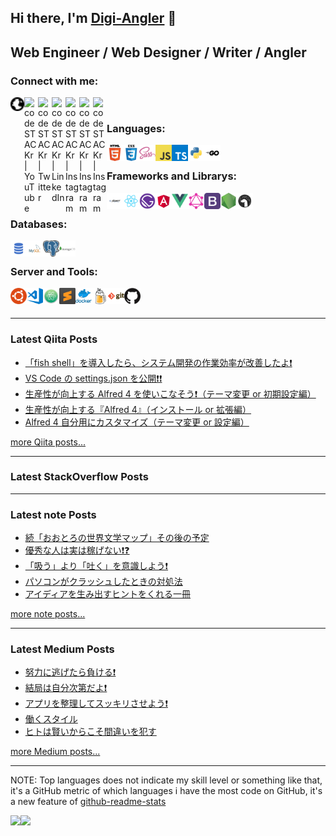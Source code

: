 ## Hi there, I'm [Digi-Angler][website] 👋

## Web Engineer / Web Designer / Writer / Angler

### Connect with me:

[<img align="left" alt="codeSTACKr.com" width="22px" src="https://raw.githubusercontent.com/iconic/open-iconic/master/svg/globe.svg" />][website]
[<img align="left" alt="codeSTACKr | YouTube" width="22px" src="https://cdn.jsdelivr.net/npm/simple-icons@v3/icons/youtube.svg" />][youtube]
[<img align="left" alt="codeSTACKr | Twitter" width="22px" src="https://cdn.jsdelivr.net/npm/simple-icons@v3/icons/twitter.svg" />][twitter]
[<img align="left" alt="codeSTACKr | LinkedIn" width="22px" src="https://cdn.jsdelivr.net/npm/simple-icons@v3/icons/linkedin.svg" />][linkedin]
[<img align="left" alt="codeSTACKr | Instagram" width="22px" src="https://cdn.jsdelivr.net/npm/simple-icons@v3/icons/instagram.svg" />][instagram]
[<img align="left" alt="codeSTACKr | Instagram" width="22px" src="https://cdn.jsdelivr.net/npm/simple-icons@v3/icons/slack.svg" />][slack]
[<img align="left" alt="codeSTACKr | Instagram" width="22px" src="https://cdn.jsdelivr.net/npm/simple-icons@v3/icons/discord.svg" />][discord]

<br />

### Languages:

[<img align="left" alt="HTML5" width="26px" src="https://raw.githubusercontent.com/github/explore/80688e429a7d4ef2fca1e82350fe8e3517d3494d/topics/html/html.png" />][html5]
[<img align="left" alt="CSS3" width="26px" src="https://raw.githubusercontent.com/github/explore/80688e429a7d4ef2fca1e82350fe8e3517d3494d/topics/css/css.png" />][css3]
[<img align="left" alt="Sass" width="26px" src="https://raw.githubusercontent.com/github/explore/80688e429a7d4ef2fca1e82350fe8e3517d3494d/topics/sass/sass.png" />][sass]
[<img align="left" alt="JavaScript" width="26px" src="https://raw.githubusercontent.com/github/explore/80688e429a7d4ef2fca1e82350fe8e3517d3494d/topics/javascript/javascript.png" />][javascript]
[<img align="left" alt="TypeScript" width="26px" src="https://raw.githubusercontent.com/github/explore/80688e429a7d4ef2fca1e82350fe8e3517d3494d/topics/typescript/typescript.png" />][typescript]
[<img align="left" alt="Python" width="26px" src="https://raw.githubusercontent.com/github/explore/80688e429a7d4ef2fca1e82350fe8e3517d3494d/topics/python/python.png" />][python]
[<img align="left" alt="Go" width="26px" src="https://raw.githubusercontent.com/github/explore/80688e429a7d4ef2fca1e82350fe8e3517d3494d/topics/go/go.png" />][go]

<br />

### Frameworks and Librarys:

[<img align="left" alt="React" width="26px" src="https://raw.githubusercontent.com/github/explore/80688e429a7d4ef2fca1e82350fe8e3517d3494d/topics/jquery/jquery.png" />][jquery]
[<img align="left" alt="React" width="26px" src="https://raw.githubusercontent.com/github/explore/80688e429a7d4ef2fca1e82350fe8e3517d3494d/topics/react/react.png" />][react]
[<img align="left" alt="Gatsby" width="26px" src="https://raw.githubusercontent.com/github/explore/e94815998e4e0713912fed477a1f346ec04c3da2/topics/gatsby/gatsby.png" />][gatsby]
[<img align="left" alt="react" width="26px" src="https://raw.githubusercontent.com/github/explore/80688e429a7d4ef2fca1e82350fe8e3517d3494d/topics/angular/angular.png" />][angular]
[<img align="left" alt="react" width="26px" src="https://raw.githubusercontent.com/github/explore/80688e429a7d4ef2fca1e82350fe8e3517d3494d/topics/vue/vue.png" />][vue]
[<img align="left" alt="GraphQL" width="26px" src="https://raw.githubusercontent.com/github/explore/80688e429a7d4ef2fca1e82350fe8e3517d3494d/topics/graphql/graphql.png" />][graphql]
[<img align="left" alt="GraphQL" width="26px" src="https://raw.githubusercontent.com/github/explore/80688e429a7d4ef2fca1e82350fe8e3517d3494d/topics/bootstrap/bootstrap.png" />][bootstrap]
[<img align="left" alt="Node.js" width="26px" src="https://raw.githubusercontent.com/github/explore/80688e429a7d4ef2fca1e82350fe8e3517d3494d/topics/nodejs/nodejs.png" />][node]
[<img align="left" alt="Deno" width="26px" src="https://raw.githubusercontent.com/github/explore/361e2821e2dea67711cde99c9c40ed357061cf27/topics/deno/deno.png" />][deno]

<br />

### Databases:

[<img align="left" alt="SQL" width="26px" src="https://raw.githubusercontent.com/github/explore/80688e429a7d4ef2fca1e82350fe8e3517d3494d/topics/sql/sql.png" />][sql]
[<img align="left" alt="MySQL" width="26px" src="https://raw.githubusercontent.com/github/explore/80688e429a7d4ef2fca1e82350fe8e3517d3494d/topics/mysql/mysql.png" />][mysql]
[<img align="left" alt="MySQL" width="26px" src="https://raw.githubusercontent.com/github/explore/80688e429a7d4ef2fca1e82350fe8e3517d3494d/topics/postgresql/postgresql.png" />][postgresql]
[<img align="left" alt="MongoDB" width="26px" src="https://raw.githubusercontent.com/github/explore/80688e429a7d4ef2fca1e82350fe8e3517d3494d/topics/mongodb/mongodb.png" />][mongodb]

<br />

### Server and Tools:

[<img align="left" alt="Visual Studio Code" width="26px" src="https://raw.githubusercontent.com/github/explore/80688e429a7d4ef2fca1e82350fe8e3517d3494d/topics/ubuntu/ubuntu.png" />][ubuntu]
[<img align="left" alt="Visual Studio Code" width="26px" src="https://raw.githubusercontent.com/github/explore/80688e429a7d4ef2fca1e82350fe8e3517d3494d/topics/visual-studio-code/visual-studio-code.png" />][vscode]
[<img align="left" alt="Visual Studio Code" width="26px" src="https://raw.githubusercontent.com/github/explore/80688e429a7d4ef2fca1e82350fe8e3517d3494d/topics/atom/atom.png" />][atom]
[<img align="left" alt="Visual Studio Code" width="26px" src="https://raw.githubusercontent.com/github/explore/80688e429a7d4ef2fca1e82350fe8e3517d3494d/topics/sublime-text/sublime-text.png" />][sublimetext]
[<img align="left" alt="Visual Studio Code" width="26px" src="https://raw.githubusercontent.com/github/explore/80688e429a7d4ef2fca1e82350fe8e3517d3494d/topics/docker/docker.png" />][docker]
[<img align="left" alt="Git" width="26px" src="https://raw.githubusercontent.com/github/explore/80688e429a7d4ef2fca1e82350fe8e3517d3494d/topics/homebrew/homebrew.png" />][homebrew]
[<img align="left" alt="Git" width="26px" src="https://raw.githubusercontent.com/github/explore/80688e429a7d4ef2fca1e82350fe8e3517d3494d/topics/git/git.png" />][git]
[<img align="left" alt="GitHub" width="26px" src="https://raw.githubusercontent.com/github/explore/78df643247d429f6cc873026c0622819ad797942/topics/github/github.png" />][github]

<br />
<br />

---

### Latest Qiita Posts

<!-- QIITA:START -->
- [「fish shell」を導入したら、システム開発の作業効率が改善したよ❗](https://qiita.com/digiangler/items/d961f208044913f16416)
- [VS Code の settings.json を公開❗❗](https://qiita.com/digiangler/items/48c7a1aa007f74f589b9)
- [生産性が向上する Alfred 4 を使いこなそう❗（テーマ変更 or 初期設定編）](https://qiita.com/digiangler/items/5623709e66676ea98e88)
- [生産性が向上する『Alfred 4』（インストール or 拡張編）](https://qiita.com/digiangler/items/17febe259dd6efbcd608)
- [Alfred 4 自分用にカスタマイズ（テーマ変更 or 設定編）](https://qiita.com/digiangler/items/32b9165b3eb62d92ee8d)
<!-- QIITA:END -->

[more Qiita posts...](https://qiita.com/digiangler)

---

### Latest StackOverflow Posts

<!-- STACKOVERFLOW:START -->
<!-- STACKOVERFLOW:END -->

---

### Latest note Posts

<!-- NOTE:START -->
- [続「おおとろの世界文学マップ」その後の予定](https://note.com/digiangler777/n/ncfa17cc3072c)
- [優秀な人は実は稼げない❗❓](https://note.com/digiangler777/n/nb39cf4837188)
- [「吸う」より「吐く」を意識しよう❗](https://note.com/digiangler777/n/nf33e0e0ba4d6)
- [パソコンがクラッシュしたときの対処法](https://note.com/digiangler777/n/n386c2efb4e4e)
- [アイディアを生み出すヒントをくれる一冊](https://note.com/digiangler777/n/n8e84a248b602)
<!-- NOTE:END -->

[more note posts...](https://note.com/digiangler777)

---

### Latest Medium Posts

<!-- MEDIUM:START -->
- [努力に逃げたら負ける❗](https://medium.com/@digiangler/%E5%8A%AA%E5%8A%9B%E3%81%AB%E9%80%83%E3%81%91%E3%82%99%E3%81%9F%E3%82%89%E8%B2%A0%E3%81%91%E3%82%8B-6b9a0fdd56c9?source=rss-4f4f58d46ad9------2)
- [結局は自分次第だよ❗](https://medium.com/@digiangler/%E7%B5%90%E5%B1%80%E3%81%AF%E8%87%AA%E5%88%86%E6%AC%A1%E7%AC%AC%E3%81%A0%E3%82%88-e54dbf842399?source=rss-4f4f58d46ad9------2)
- [アプリを整理してスッキリさせよう❗](https://medium.com/@digiangler/%E3%82%A2%E3%83%97%E3%83%AA%E3%82%92%E6%95%B4%E7%90%86%E3%81%97%E3%81%A6%E3%82%B9%E3%83%83%E3%82%AD%E3%83%AA%E3%81%95%E3%81%9B%E3%82%88%E3%81%86-3b2d4db16a77?source=rss-4f4f58d46ad9------2)
- [働くスタイル](https://medium.com/@digiangler/%E5%83%8D%E3%81%8F%E3%82%B9%E3%82%BF%E3%82%A4%E3%83%AB-3c6b12b43545?source=rss-4f4f58d46ad9------2)
- [ヒトは賢いからこそ間違いを犯す](https://medium.com/@digiangler/%E3%83%92%E3%83%88%E3%81%AF%E8%B3%A2%E3%81%84%E3%81%8B%E3%82%89%E3%81%93%E3%81%9D%E9%96%93%E9%81%95%E3%81%84%E3%82%92%E7%8A%AF%E3%81%99-2300c1ac8c47?source=rss-4f4f58d46ad9------2)
<!-- MEDIUM:END -->

[more Medium posts...](https://medium.com/@digiangler)

---

NOTE: Top languages does not indicate my skill level or something like that, it's a GitHub metric of which languages i have the most code on GitHub, it's a new feature of [github-readme-stats](https://github.com/anuraghazra/github-readme-stats)

<a href="https://github.com/anuraghazra/github-readme-stats">
  <img align="left" src="https://github-readme-stats.vercel.app/api?username=digiangler&show_icons=true&theme=dracula" />
</a>
<a href="https://github.com/anuraghazra/github-readme-stats">
  <img align="left" src="https://github-readme-stats.vercel.app/api/top-langs/?username=digiangler&show_icons=true&theme=dracula" />
</a>

[website]: https://note.com/digiangler777
[twitter]: https://twitter.com/digiangler
[youtube]: https://youtube.com
[instagram]: https://instagram.com/digi_angler
[linkedin]: https://linkedin.com/in/digiangler
[slack]: https://join.slack.com/t/otorosecretstyles/shared_invite/zt-gm2ovk76-vgttyWrCv7N5tIFHbaVA1Q
[discord]: https://discord.gg/yw9bZJ
[html5]: https://www.w3.org/TR/html53
[css3]: https://www.w3.org/TR/CSS2
[sass]: https://sass-lang.com
[javascript]: https://developer.mozilla.org/en-US/docs/Web/JavaScript
[typescript]: https://www.typescriptlang.org
[jquery]: https://jquery.com
[react]: https://reactjs.org
[gatsby]: https://www.gatsbyjs.com
[graphql]: https://graphql.org
[bootstrap]: https://getbootstrap.com
[angular]: https://angular.io
[vue]: https://vuejs.org
[python]: https://www.python.org
[go]: https://go.dev
[node]: https://nodejs.org/en
[deno]: https://deno.land
[sql]: https://ja.wikipedia.org/wiki/SQL
[mysql]: https://www.mysql.com
[postgresql]: https://www.postgresql.org
[mongodb]: https://www.mongodb.com
[ubuntu]: https://ubuntu.com
[vscode]: https://azure.microsoft.com/ja-jp/products/visual-studio-code
[atom]: https://atom.io
[sublimetext]: https://www.sublimetext.com
[homebrew]: https://brew.sh
[docker]: https://www.docker.com
[git]: https://git-scm.com
[github]: https://github.com
